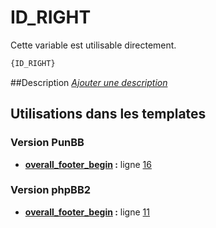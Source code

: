 # ID_RIGHT


Cette variable est utilisable directement.

```html
{ID_RIGHT}
```

##Description
[*Ajouter une description*](https://fa-tvars.appspot.com/var/ID_RIGHT)

## Utilisations dans les templates

### Version PunBB
* __[overall_footer_begin](../tpl/var/punbb/overall_footer_begin.md#readme) :__ ligne [16](../tpl/src/punbb/overall_footer_begin.tpl#L16)

### Version phpBB2
* __[overall_footer_begin](../tpl/var/subsilver/overall_footer_begin.md#readme) :__ ligne [11](../tpl/src/subsilver/overall_footer_begin.tpl#L11)